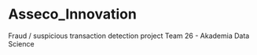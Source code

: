 # Asseco_Innovation
Fraud / suspicious transaction detection project
Team 26 - Akademia Data Science
